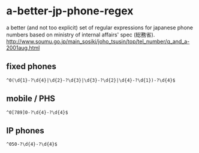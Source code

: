 a-better-jp-phone-regex
=======================

a better (and not too explicit) set of regular expressions for japanese phone numbers based on ministry of internal affairs' spec (総務省).
http://www.soumu.go.jp/main_sosiki/joho_tsusin/top/tel_number/q_and_a-2001aug.html

## fixed phones
    ^0(\d{1}-?\d{4}|\d{2}-?\d{3}|\d{3}-?\d{2}|\d{4}-?\d{1})-?\d{4}$

## mobile / PHS
    ^0[789]0-?\d{4}-?\d{4}$

## IP phones
    ^050-?\d{4}-?\d{4}$
